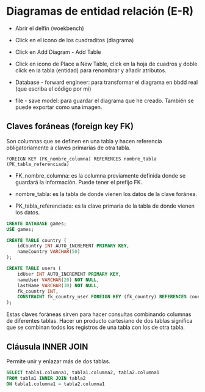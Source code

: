 # Diagramas de entidad relación (E-R)

- Abrir el delfín (woekbench)
- Click en el icono de los cuadraditos (diagrama)
- Click en Add Diagram - Add Table
- Click en icono de Place a New Table, click en la hoja de cuadros y doble click en la tabla (entidad) para renombrar y añadir atributos.

- Database - forward engineer: para transformar el diagrama en bbdd real (que escriba el código por mi)

- file - save model: para guardar el diagrama que he creado. También se puede exportar como una imagen.

## Claves foráneas (foreign key FK)

Son columnas que se definen en una tabla y hacen referencia obligatoriamente a claves primarias de otra tabla.

`FOREIGN KEY (FK_nombre_columna) REFERENCES nombre_tabla (PK_tabla_referenciada)`

- FK_nombre_columna: es la columna previamente definida donde se guardará la información. Puede tener el prefijo FK.

- nombre_tabla: es la tabla de donde vienen los datos de la clave foránea.

- PK_tabla_referenciada: es la clave primaria de la tabla de donde vienen los datos.

```sql
CREATE DATABASE games;
USE games;

CREATE TABLE country (
	idCountry INT AUTO_INCREMENT PRIMARY KEY,
    nameCountry VARCHAR(50)
);

CREATE TABLE users (
	idUser INT AUTO_INCREMENT PRIMARY KEY,
    nameUser VARCHAR(20) NOT NULL,
    lastName VARCHAR(30) NOT NULL,
    fk_country INT,
    CONSTRAINT fk_country_user FOREIGN KEY (fk_country) REFERENCES country(idCountry)
);
```

Estas claves foráneas sirven para hacer consultas combinando columnas de diferentes tablas.
Hacer un producto cartesiano de dos tablas significa que se combinan todos los registros de una tabla con los de otra tabla.

## Cláusula INNER JOIN

Permite unir y enlazar más de dos tablas.

```sql
SELECT tabla1.columna1, tabla1.columna2, tabla2.columna1
FROM tabla1 INNER JOIN tabla2
ON tabla1.columna1 = tabla2.columna1
```
